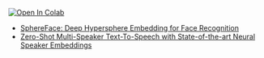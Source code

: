 [![Open In Colab](https://colab.research.google.com/assets/colab-badge.svg)](https://colab.research.google.com/github/severilov/DL-Audio-AIMasters-Course/blob/main/seminars/seminar10/seminar.ipynb)

- [SphereFace: Deep Hypersphere Embedding for Face Recognition](https://arxiv.org/abs/1704.08063)
- [Zero-Shot Multi-Speaker Text-To-Speech with State-of-the-art Neural Speaker Embeddings](https://arxiv.org/abs/1910.10838)